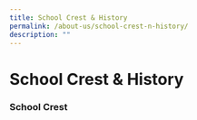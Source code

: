 ```yaml
---
title: School Crest & History
permalink: /about-us/school-crest-n-history/
description: ""
---
```

# **School Crest & History**

### School Crest
